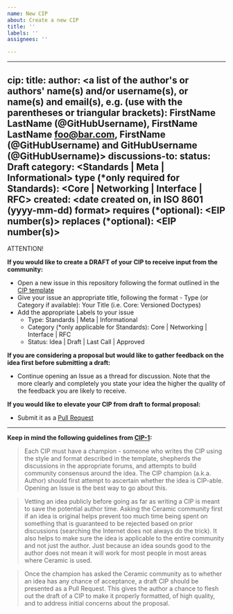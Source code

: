 ```yaml
---
name: New CIP
about: Create a new CIP
title: ''
labels: ''
assignees: ''

---
```


---
cip: <to be assigned>
title: <CIP title>
author: <a list of the author's or authors' name(s) and/or username(s), or name(s) and email(s), e.g. (use with the parentheses or triangular brackets): FirstName LastName (@GitHubUsername), FirstName LastName <foo@bar.com>, FirstName (@GitHubUsername) and GitHubUsername (@GitHubUsername)>
discussions-to: <URL of the github issue for this CIP>
status: Draft
category: <Standards | Meta | Informational>
type (*only required for Standards): <Core | Networking | Interface | RFC>
created: <date created on, in ISO 8601 (yyyy-mm-dd) format>
requires (*optional): <EIP number(s)>
replaces (*optional): <EIP number(s)>
---

ATTENTION! 

**If you would like to create a DRAFT of your CIP to receive input from the community:**

- Open a new issue in this repository following the format outlined in the [CIP template](https://github.com/ceramicnetwork/CIP/blob/master/.github/ISSUE_TEMPLATE/cip-template.md)
- Give your issue an appropriate title, following the format - Type (or Category if available): Your Title (i.e. Core: Versioned Doctypes)
- Add the appropriate Labels to your issue
  - Type: Standards | Meta | Informational
  - Category (*only applicable for Standards): Core | Networking | Interface | RFC
  - Status: Idea | Draft | Last Call | Approved

**If you are considering a proposal but would like to gather feedback on the idea first before submitting a draft:**
- Continue opening an Issue as a thread for discussion. Note that the more clearly and completely you state your idea the higher the quality of the feedback you are likely to receive.

**If you would like to elevate your CIP from draft to formal proposal:**
- Submit it as a [Pull Request](https://github.com/ceramicnetwork/CIP/pulls)

---

**Keep in mind the following guidelines from [CIP-1]():**

> Each CIP must have a champion - someone who writes the CIP using the style and format described in the template, shepherds the discussions in the appropriate forums, and attempts to build community consensus around the idea. The CIP champion (a.k.a. Author) should first attempt to ascertain whether the idea is CIP-able. Opening an Issue is the best way to go about this.

> Vetting an idea publicly before going as far as writing a CIP is meant to save the potential author time. Asking the Ceramic community first if an idea is original helps prevent too much time being spent on something that is guaranteed to be rejected based on prior discussions (searching the Internet does not always do the trick). It also helps to make sure the idea is applicable to the entire community and not just the author. Just because an idea sounds good to the author does not mean it will work for most people in most areas where Ceramic is used.

> Once the champion has asked the Ceramic community as to whether an idea has any chance of acceptance, a draft CIP should be presented as a Pull Request. This gives the author a chance to flesh out the draft of a CIP to make it properly formatted, of high quality, and to address initial concerns about the proposal.

